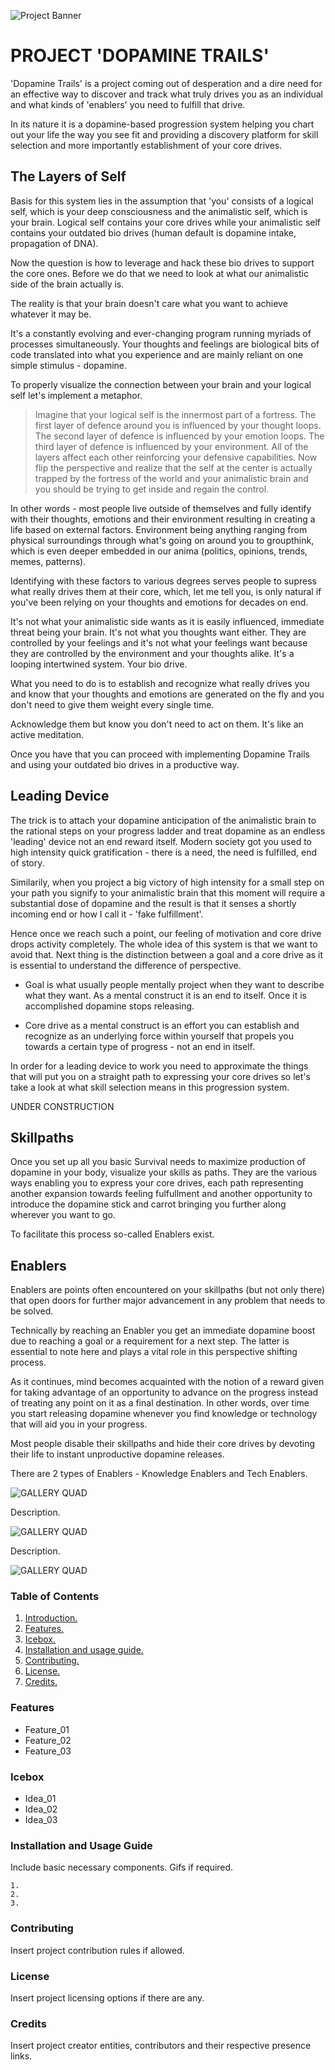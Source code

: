![Project Banner](/assets/template_visuals/dopaminetrails.png)

<a name="intro"></a>
# PROJECT 'DOPAMINE TRAILS'
'Dopamine Trails' is a project coming out of desperation and a dire need for an effective way to discover and track what truly drives you as an individual and what kinds of 'enablers' you need to fulfill that drive. 

In its nature it is a dopamine-based progression system helping you chart out your life the way you see fit and providing a discovery platform for skill selection and more importantly establishment of your core drives.

## The Layers of Self

Basis for this system lies in the assumption that 'you' consists of a logical self, which is your deep consciousness and the animalistic self, which is your brain. Logical self contains your core drives while your animalistic self contains your outdated bio drives (human default is dopamine intake, propagation of DNA).

Now the question is how to leverage and hack these bio drives to support the core ones. Before we do that we need to look at what our animalistic side of the brain actually is.

The reality is that your brain doesn't care what you want to achieve whatever it may be. 

It's a constantly evolving and ever-changing program running myriads of processes simultaneously. Your thoughts and feelings are biological bits of code translated into what you experience and are mainly reliant on one simple stimulus - dopamine. 

To properly visualize the connection between your brain and your logical self let's implement a metaphor.

> Imagine that your logical self is the innermost part of a fortress. The first layer of defence around you is influenced by your thought loops. The second layer of defence is influenced by your emotion loops. The third layer of defence is influenced by your environment. All of the layers affect each other reinforcing your defensive capabilities. Now flip the perspective and realize that the self at the center is actually trapped by the fortress of the world and your animalistic brain and you should be trying to get inside and regain the control.

In other words - most people live outside of themselves and fully identify with their thoughts, emotions and their environment resulting in creating a life based on external factors. Environment being anything ranging from physical surroundings through what's going on around you to groupthink, which is even deeper embedded in our anima (politics, opinions, trends, memes, patterns).

Identifying with these factors to various degrees serves people to supress what really drives them at their core, which, let me tell you, is only natural if you've been relying on your thoughts and emotions for decades on end.

It's not what your animalistic side wants as it is easily influenced, immediate threat being your brain. It's not what you thoughts want either. They are controlled by your feelings and it's not what your feelings want because they are controlled by the environment and your thoughts alike. It's a looping intertwined system. Your bio drive.

What you need to do is to establish and recognize what really drives you and know that your thoughts and emotions are generated on the fly and you don't need to give them weight every single time. 

Acknowledge them but know you don't need to act on them. It's like an active meditation. 

Once you have that you can proceed with implementing Dopamine Trails and using your outdated bio drives in a productive way.

## Leading Device

The trick is to attach your dopamine anticipation of the animalistic brain to the rational steps on your progress ladder and treat dopamine as an endless 'leading' device not an end reward itself. Modern society got you used to high intensity quick gratification - there is a need, the need is fulfilled, end of story.

Similarily, when you project a big victory of high intensity for a small step on your path you signify to your animalistic brain that this moment will require a substantial dose of dopamine and the result is that it senses a shortly incoming end or how I call it - 'fake fulfillment'.

Hence once we reach such a point, our feeling of motivation and core drive drops activity completely. The whole idea of this system is that we want to avoid that. Next thing is the distinction between a goal and a core drive as it is essential to understand the difference of perspective. 

- Goal is what usually people mentally project when they want to describe what they want. As a mental construct it is an end to itself. Once it is accomplished dopamine stops releasing. 

- Core drive as a mental construct is an effort you can establish and recognize as an underlying force within yourself that propels you towards a certain type of progress - not an end in itself.

In order for a leading device to work you need to approximate the things that will put you on a straight path to expressing your core drives so let's take a look at what skill selection means in this progression system.

UNDER CONSTRUCTION

## Skillpaths
Once you set up all you basic Survival needs to maximize production of dopamine in your body, visualize your skills as paths. They are the various ways enabling you to express your core drives, each path representing another expansion towards feeling fulfullment and another opportunity to introduce the dopamine stick and carrot bringing you further along wherever you want to go. 

To facilitate this process so-called Enablers exist.

## Enablers
Enablers are points often encountered on your skillpaths (but not only there) that open doors for further major advancement in any problem that needs to be solved. 

Technically by reaching an Enabler you get an immediate dopamine boost due to reaching a goal or a requirement for a next step. The latter is essential to note here and plays a vital role in this perspective shifting process.

As it continues, mind becomes acquainted with the notion of a reward given for taking advantage of an opportunity to advance on the progress instead of treating any point on it as a final destination. In other words, over time you start releasing dopamine whenever you find knowledge or technology that will aid you in your progress. 

Most people disable their skillpaths and hide their core drives by devoting their life to instant unproductive dopamine releases. 

There are 2 types of Enablers - Knowledge Enablers and Tech Enablers.

![GALLERY QUAD](/assets/template_visuals/temp-dual-gallery.png)

Description.

![GALLERY QUAD](/assets/template_visuals/temp-triple-gallery.png)

Description.

![GALLERY QUAD](/assets/template_visuals/temp-quad-gallery.png)

### Table of Contents
1. [Introduction.](#intro)
2. [Features.](#features)
3. [Icebox.](#icebox)
4. [Installation and usage guide.](#install)
5. [Contributing.](#contribute)
6. [License.](#license)
7. [Credits.](#credits)

<a name="features"></a>
### Features
+ Feature_01
+ Feature_02
+ Feature_03

<a name="icebox"></a>
### Icebox
+ Idea_01
+ Idea_02
+ Idea_03

<a name="install"></a>
### Installation and Usage Guide
Include basic necessary components. Gifs if required.
```
1. 
2. 
3. 
```

<a name="contribute"></a>
### Contributing
Insert project contribution rules if allowed.

<a name="license"></a>
### License
Insert project licensing options if there are any.

<a name="credits"></a>
### Credits
Insert project creator entities, contributors and their respective presence links.
